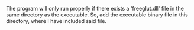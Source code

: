  The program will only run properly if there exists a 'freeglut.dll' file in the same directory as the executable. So, add the executable binary file in this directory, where I have included said file.
